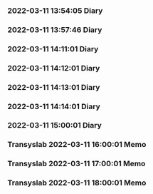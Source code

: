 ### 2022-03-11 13:54:05 Diary
### 2022-03-11 13:57:46 Diary
### 2022-03-11 14:11:01 Diary
### 2022-03-11 14:12:01 Diary
### 2022-03-11 14:13:01 Diary
### 2022-03-11 14:14:01 Diary
### 2022-03-11 15:00:01 Diary
### Transyslab 2022-03-11 16:00:01 Memo
### Transyslab 2022-03-11 17:00:01 Memo
### Transyslab 2022-03-11 18:00:01 Memo
